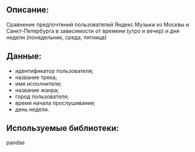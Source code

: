 ## Описание:
Сравнение предпочтений пользователей Яндекс.Музыки из Москвы и Санкт-Петербурга в зависимости от времени (утро и вечер) и дня недели (понедельник, среда, пятница)
## Данные:
- идентификатор пользователя;
- название трека;
- имя исполнителя;
- название жанра;
- город пользователя;
- время начала прослушивания;
- день недели.
## Используемые библиотеки:
pandas
